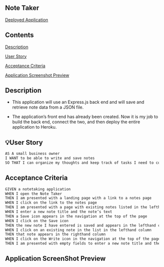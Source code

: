 ## Note Taker

[Deployed Application]("/")

## Contents

[Description](#description)

[User Story](#userstory)

[Acceptance Criteria](#acceptancecriteria)

[Application Screenshot Preview](#applicationscreenshotpreview)

## Description

- This application will use an Express.js back end and will save and retrieve note data from a JSON file.

- The application’s front end has already been created. Now it is my job to build the back end, connect the two, and then deploy the entire application to Heroku.

## 💡User Story

```md
AS A small business owner
I WANT to be able to write and save notes
SO THAT I can organize my thoughts and keep track of tasks I need to complete
```

## Acceptance Criteria

```md
GIVEN a notetaking application
WHEN I open the Note Taker
THEN I am presented with a landing page with a link to a notes page
WHEN I click on the link to the notes page
THEN I am presented with a page with existing notes listed in the lefthand column, plus empty fields to enter a new note title and the note’s text in the righthand column
WHEN I enter a new note title and the note’s text
THEN a Save icon appears in the navigation at the top of the page
WHEN I click on the Save icon
THEN the new note I have entered is saved and appears in the lefthand column with the other existing notes
WHEN I click on an existing note in the list in the lefthand column
THEN that note appears in the righthand column
WHEN I click on the Write icon in the navigation at the top of the page
THEN I am presented with empty fields to enter a new note title and the note’s text in the righthand column
```

## Application ScreenShot Preview

